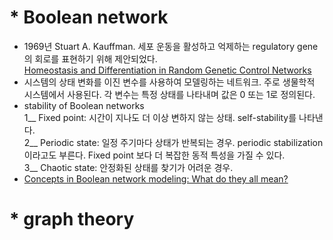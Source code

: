 # * Boolean network  
- 1969년 Stuart A. Kauffman. 세포 운동을 활성하고 억제하는 regulatory gene의 회로를 표현하기 위해 제안되었다.  
  [Homeostasis and Differentiation in Random Genetic Control Networks](https://api.semanticscholar.org/CorpusID:4179318)  
- 시스템의 상태 변화를 이진 변수를 사용하여 모델링하는 네트워크. 주로 생물학적 시스템에서 사용된다. 각 변수는 특정 상태를 나타내며 값은 0 또는 1로 정의된다.  
- stability of Boolean networks  
  1__ Fixed point: 시간이 지나도 더 이상 변하지 않는 상태. self-stability를 나타낸다.   
  2__ Periodic state: 일정 주기마다 상태가 반복되는 경우. periodic stabilization이라고도 부른다. Fixed point 보다 더 복잡한 동적 특성을 가질 수 있다.  
  3__ Chaotic state: 안정화된 상태를 찾기가 어려운 경우.  
- [Concepts in Boolean network modeling: What do they all mean?](https://doi.org/10.1016/j.csbj.2020.03.001)  

# * graph theory    
